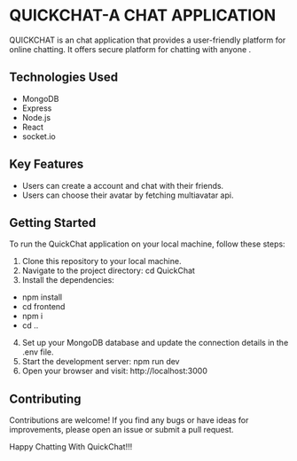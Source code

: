 # QUICKCHAT-A CHAT APPLICATION

QUICKCHAT is an chat application that provides a user-friendly platform for online chatting. It offers secure platform for chatting with anyone .

## Technologies Used

- MongoDB
- Express
- Node.js
- React
- socket.io

## Key Features

- Users can create a account and chat with their friends.
- Users can choose their avatar by fetching multiavatar api.

## Getting Started

To run the QuickChat application on your local machine, follow these steps:

1. Clone this repository to your local machine.
2. Navigate to the project directory: cd QuickChat
3. Install the dependencies:

- npm install
- cd frontend
- npm i
- cd ..

4. Set up your MongoDB database and update the connection details in the .env file.
5. Start the development server: npm run dev
6. Open your browser and visit: http://localhost:3000

## Contributing

Contributions are welcome! If you find any bugs or have ideas for improvements, please open an issue or submit a pull request.

Happy Chatting With QuickChat!!!
